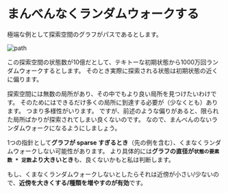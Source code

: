 
# まんべんなくランダムウォークする

極端な例として探索空間のグラフがパスであるとします。

![path](/images/path.png)

この探索空間の状態数が10億だとして、テキトーな初期状態から1000万回ランダムウォークするとします。
そのとき実際に探索される状態は初期状態の近くに偏ります。

探索空間には無数の局所があり、その中でもより良い局所を見つけたいわけです。
そのためにはできるだけ多くの局所に到達する必要が（少なくとも）あります。
つまり多様性がいります。
ですが、前述のような偏りがあると、限られた局所ばかりが探索されてしまい良くないのです。
なので、まんべんのないランダムウォークになるようにしましょう。

1つの指針として**グラフが sparse すぎるとき**（先の例を含む）、くまなくランダムウォークしない可能性があります。
より具体的には**グラフの直径が`状態の要素数 * 定数`より大きいとき**も、良くないかもと私は判断します。

もし、くまなくランダムウォークしないとしたらそれは近傍が小さい/少ないので、**近傍を大きくする/種類を増やすのが有効**です。
